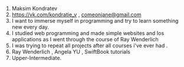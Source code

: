 1. Maksim Kondratev
2.  https://vk.com/kondratie_v , comeonjane@gmail.com 
3. I want to immerse myself in programming and try to learn something new every day.
4. I studied web programming and made simple websites and  Ios applications as I went through the course of Ray Wenderlich
5.   I was trying to repeat all projects after all courses i've  ever had .
6. Ray Wenderlich , Angela YU , SwiftBook tutorials 
7.  Upper-Intermediate.

